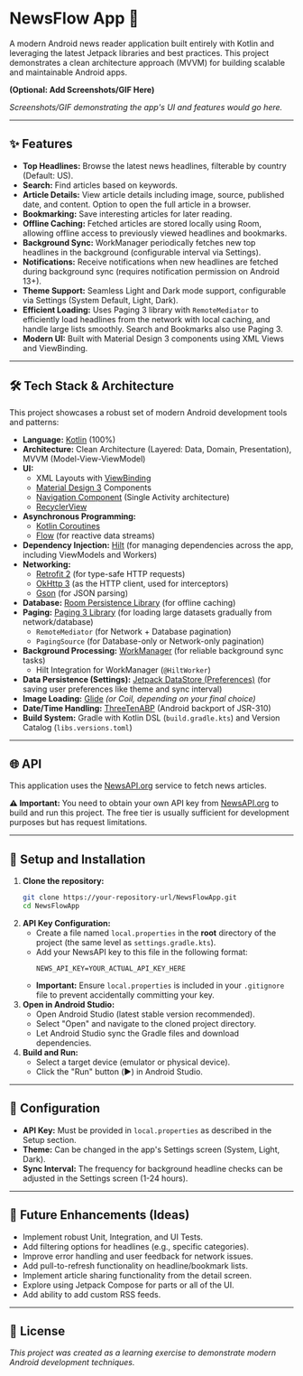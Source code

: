 # NewsFlow App 📰

A modern Android news reader application built entirely with Kotlin and leveraging the latest Jetpack libraries and best practices. This project demonstrates a clean architecture approach (MVVM) for building scalable and maintainable Android apps.

**(Optional: Add Screenshots/GIF Here)**
<!-- ![App Screenshot 1](link/to/screenshot1.png) -->
<!-- ![App GIF](link/to/demo.gif) -->
*Screenshots/GIF demonstrating the app's UI and features would go here.*

---

## ✨ Features

*   **Top Headlines:** Browse the latest news headlines, filterable by country (Default: US).
*   **Search:** Find articles based on keywords.
*   **Article Details:** View article details including image, source, published date, and content. Option to open the full article in a browser.
*   **Bookmarking:** Save interesting articles for later reading.
*   **Offline Caching:** Fetched articles are stored locally using Room, allowing offline access to previously viewed headlines and bookmarks.
*   **Background Sync:** WorkManager periodically fetches new top headlines in the background (configurable interval via Settings).
*   **Notifications:** Receive notifications when new headlines are fetched during background sync (requires notification permission on Android 13+).
*   **Theme Support:** Seamless Light and Dark mode support, configurable via Settings (System Default, Light, Dark).
*   **Efficient Loading:** Uses Paging 3 library with `RemoteMediator` to efficiently load headlines from the network with local caching, and handle large lists smoothly. Search and Bookmarks also use Paging 3.
*   **Modern UI:** Built with Material Design 3 components using XML Views and ViewBinding.

---

## 🛠️ Tech Stack & Architecture

This project showcases a robust set of modern Android development tools and patterns:

*   **Language:** [Kotlin](https://kotlinlang.org/) (100%)
*   **Architecture:** Clean Architecture (Layered: Data, Domain, Presentation), MVVM (Model-View-ViewModel)
*   **UI:**
    *   XML Layouts with [ViewBinding](https://developer.android.com/topic/libraries/view-binding)
    *   [Material Design 3](https://m3.material.io/) Components
    *   [Navigation Component](https://developer.android.com/guide/navigation) (Single Activity architecture)
    *   [RecyclerView](https://developer.android.com/guide/topics/ui/layout/recyclerview)
*   **Asynchronous Programming:**
    *   [Kotlin Coroutines](https://kotlinlang.org/docs/coroutines-overview.html)
    *   [Flow](https://kotlinlang.org/docs/flow.html) (for reactive data streams)
*   **Dependency Injection:** [Hilt](https://developer.android.com/training/dependency-injection/hilt-android) (for managing dependencies across the app, including ViewModels and Workers)
*   **Networking:**
    *   [Retrofit 2](https://square.github.io/retrofit/) (for type-safe HTTP requests)
    *   [OkHttp 3](https://square.github.io/okhttp/) (as the HTTP client, used for interceptors)
    *   [Gson](https://github.com/google/gson) (for JSON parsing)
*   **Database:** [Room Persistence Library](https://developer.android.com/training/data-storage/room) (for offline caching)
*   **Paging:** [Paging 3 Library](https://developer.android.com/topic/libraries/architecture/paging/v3-overview) (for loading large datasets gradually from network/database)
    *   `RemoteMediator` (for Network + Database pagination)
    *   `PagingSource` (for Database-only or Network-only pagination)
*   **Background Processing:** [WorkManager](https://developer.android.com/topic/libraries/architecture/workmanager) (for reliable background sync tasks)
    *   Hilt Integration for WorkManager (`@HiltWorker`)
*   **Data Persistence (Settings):** [Jetpack DataStore (Preferences)](https://developer.android.com/topic/libraries/architecture/datastore) (for saving user preferences like theme and sync interval)
*   **Image Loading:** [Glide](https://github.com/bumptech/glide) *(or Coil, depending on your final choice)*
*   **Date/Time Handling:** [ThreeTenABP](https://github.com/JakeWharton/ThreeTenABP) (Android backport of JSR-310)
*   **Build System:** Gradle with Kotlin DSL (`build.gradle.kts`) and Version Catalog (`libs.versions.toml`)

---

## 🌐 API

This application uses the [NewsAPI.org](https://newsapi.org/) service to fetch news articles.

**⚠️ Important:** You need to obtain your own API key from [NewsAPI.org](https://newsapi.org/) to build and run this project. The free tier is usually sufficient for development purposes but has request limitations.

---

## 🚀 Setup and Installation

1.  **Clone the repository:**
    ```bash
    git clone https://your-repository-url/NewsFlowApp.git
    cd NewsFlowApp
    ```
2.  **API Key Configuration:**
    *   Create a file named `local.properties` in the **root** directory of the project (the same level as `settings.gradle.kts`).
    *   Add your NewsAPI key to this file in the following format:
        ```properties
        NEWS_API_KEY=YOUR_ACTUAL_API_KEY_HERE
        ```
    *   **Important:** Ensure `local.properties` is included in your `.gitignore` file to prevent accidentally committing your key.
3.  **Open in Android Studio:**
    *   Open Android Studio (latest stable version recommended).
    *   Select "Open" and navigate to the cloned project directory.
    *   Let Android Studio sync the Gradle files and download dependencies.
4.  **Build and Run:**
    *   Select a target device (emulator or physical device).
    *   Click the "Run" button (▶️) in Android Studio.

---

## 🔧 Configuration

*   **API Key:** Must be provided in `local.properties` as described in the Setup section.
*   **Theme:** Can be changed in the app's Settings screen (System, Light, Dark).
*   **Sync Interval:** The frequency for background headline checks can be adjusted in the Settings screen (1-24 hours).

---

## 🔮 Future Enhancements (Ideas)

*   Implement robust Unit, Integration, and UI Tests.
*   Add filtering options for headlines (e.g., specific categories).
*   Improve error handling and user feedback for network issues.
*   Add pull-to-refresh functionality on headline/bookmark lists.
*   Implement article sharing functionality from the detail screen.
*   Explore using Jetpack Compose for parts or all of the UI.
*   Add ability to add custom RSS feeds.

---

## 📄 License

*This project was created as a learning exercise to demonstrate modern Android development techniques.*